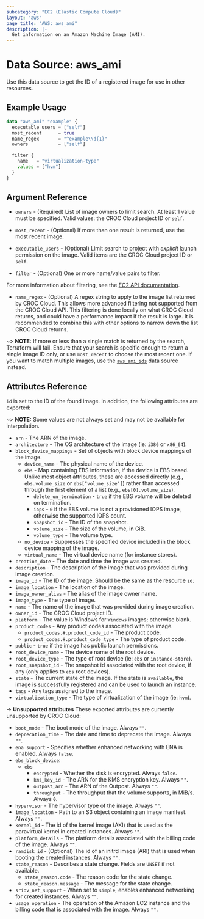 ```yaml
---
subcategory: "EC2 (Elastic Compute Cloud)"
layout: "aws"
page_title: "AWS: aws_ami"
description: |-
  Get information on an Amazon Machine Image (AMI).
---
```


# Data Source: aws_ami

Use this data source to get the ID of a registered image for use in other resources.

## Example Usage

```terraform
data "aws_ami" "example" {
  executable_users = ["self"]
  most_recent      = true
  name_regex       = "^example\\d{1}"
  owners           = ["self"]

  filter {
    name   = "virtualization-type"
    values = ["hvm"]
  }
}
```

## Argument Reference

* `owners` - (Required) List of image owners to limit search. At least 1 value must be specified.
  Valid values: the CROC Cloud project ID or `self`.
* `most_recent` - (Optional) If more than one result is returned, use the most recent image.
* `executable_users` - (Optional) Limit search to project with *explicit* launch permission on
 the image. Valid items are the CROC Cloud project ID or `self`.

* `filter` - (Optional) One or more name/value pairs to filter.

For more information about filtering, see the [EC2 API documentation][describe-images].

* `name_regex` - (Optional) A regex string to apply to the image list returned
by CROC Cloud. This allows more advanced filtering not supported from the CROC Cloud API. This
filtering is done locally on what CROC Cloud returns, and could have a performance
impact if the result is large. It is recommended to combine this with other
options to narrow down the list CROC Cloud returns.

~> **NOTE:** If more or less than a single match is returned by the search,
Terraform will fail. Ensure that your search is specific enough to return
a single image ID only, or use `most_recent` to choose the most recent one. If
you want to match multiple images, use the [`aws_ami_ids`][tf-ami-ids] data source instead.

## Attributes Reference

`id` is set to the ID of the found image. In addition, the following attributes
are exported:

~> **NOTE:** Some values are not always set and may not be available for
interpolation.

* `arn` - The ARN of the image.
* `architecture` - The OS architecture of the image (ie: `i386` or `x86_64`).
* `block_device_mappings` - Set of objects with block device mappings of the image.
    * `device_name` - The physical name of the device.
    * `ebs` - Map containing EBS information, if the device is EBS based. Unlike most object attributes, these are accessed directly (e.g., `ebs.volume_size` or `ebs["volume_size"]`) rather than accessed through the first element of a list (e.g., `ebs[0].volume_size`).
        * `delete_on_termination` - `true` if the EBS volume will be deleted on termination.
        * `iops` - `0` if the EBS volume is not a provisioned IOPS image, otherwise the supported IOPS count.
        * `snapshot_id` - The ID of the snapshot.
        * `volume_size` - The size of the volume, in GiB.
        * `volume_type` - The volume type.
    * `no_device` - Suppresses the specified device included in the block device mapping of the image.
    * `virtual_name` - The virtual device name (for instance stores).
* `creation_date` - The date and time the image was created.
* `description` - The description of the image that was provided during image
  creation.
* `image_id` - The ID of the image. Should be the same as the resource `id`.
* `image_location` - The location of the image.
* `image_owner_alias` -  The alias of the image owner name.
* `image_type` - The type of image.
* `name` - The name of the image that was provided during image creation.
* `owner_id` - The CROC Cloud project ID.
* `platform` - The value is Windows for `Windows` images; otherwise blank.
* `product_codes` - Any product codes associated with the image.
    * `product_codes.#.product_code_id` - The product code.
    * `product_codes.#.product_code_type` - The type of product code.
* `public` - `true` if the image has public launch permissions.
* `root_device_name` - The device name of the root device.
* `root_device_type` - The type of root device (ie: `ebs` or `instance-store`).
* `root_snapshot_id` - The snapshot id associated with the root device, if any
  (only applies to `ebs` root devices).
* `state` - The current state of the image. If the state is `available`, the image
  is successfully registered and can be used to launch an instance.
* `tags` - Any tags assigned to the image.
* `virtualization_type` - The type of virtualization of the image (ie: `hvm`).

->  **Unsupported attributes**
These exported attributes are currently unsupported by CROC Cloud:

* `boot_mode` - The boot mode of the image. Always `""`.
* `deprecation_time` - The date and time to deprecate the image. Always `""`.
* `ena_support` - Specifies whether enhanced networking with ENA is enabled. Always `false`.
* `ebs_block_device`:
    * `ebs`
        * `encrypted` - Whether the disk is encrypted. Always `false`.
        * `kms_key_id` - The ARN for the KMS encryption key. Always `""`.
        * `outpost_arn` - The ARN of the Outpost. Always `""`.
        * `throughput` - The throughput that the volume supports, in MiB/s. Always `0`.
* `hypervisor` - The hypervisor type of the image. Always `""`.
* `image_location` - Path to an S3 object containing an image manifest. Always `""`.
* `kernel_id` - The id of the kernel image (AKI) that is used as the paravirtual kernel in created instances. Always `""`.
* `platform_details` - The platform details associated with the billing code of the image. Always `""`.
* `ramdisk_id` - (Optional) The id of an initrd image (ARI) that is used when booting the created instances. Always `""`.
* `state_reason` - Describes a state change. Fields are `UNSET` if not available.
    * `state_reason.code` - The reason code for the state change.
    * `state_reason.message` - The message for the state change.
* `sriov_net_support` - When set to `simple`, enables enhanced networking for created instances. Always `""`.
* `usage_operation` - The operation of the Amazon EC2 instance and the billing code that is associated with the image. Always `""`.

[describe-images]: https://docs.cloud.croc.ru/en/api/ec2/images/DescribeImages.html
[tf-ami-ids]: ami_ids.html
